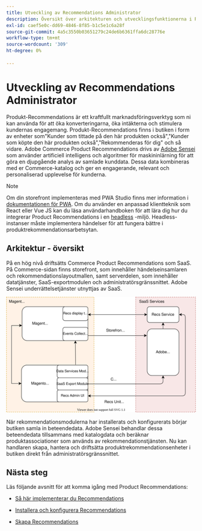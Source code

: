```yaml
---
title: Utveckling av Recommendations Administrator
description: Översikt över arkitekturen och utvecklingsfunktionerna i Recommendations.
exl-id: caef5e0c-dd69-4846-8f85-b1c5e1c6a28f
source-git-commit: 4a5c3550b03651279c24de6b6361ffa6dc28776e
workflow-type: tm+mt
source-wordcount: '309'
ht-degree: 0%

---
```


# Utveckling av Recommendations Administrator

Produkt-Recommendations är ett kraftfullt marknadsföringsverktyg som ni kan använda för att öka konverteringarna, öka intäkterna och stimulera kundernas engagemang. Produkt-Recommendations finns i butiken i form av enheter som&quot;Kunder som tittade på den här produkten också&quot;,&quot;Kunder som köpte den här produkten också&quot;,&quot;Rekommenderas för dig&quot; och så vidare. Adobe Commerce Product Recommendations drivs av [Adobe Sensei](https://www.adobe.com/sensei.html) som använder artificiell intelligens och algoritmer för maskininlärning för att göra en djupgående analys av samlade kunddata. Dessa data kombineras med er Commerce-katalog och ger en engagerande, relevant och personaliserad upplevelse för kunderna.

>[!NOTE]
>
>Om din storefront implementeras med PWA Studio finns mer information i [dokumentationen för PWA](https://developer.adobe.com/commerce/pwa-studio/integrations/product-recommendations/). Om du använder en anpassad klientteknik som React eller Vue JS kan du läsa användarhandboken för att lära dig hur du integrerar Product Recommendations i en [headless](headless.md) -miljö. Headless-instanser måste implementera händelser för att fungera bättre i produktrekommendationsarbetsytan.

## Arkitektur - översikt

På en hög nivå driftsätts Commerce Product Recommendations som SaaS. På Commerce-sidan finns storefront, som innehåller händelseinsamlaren och rekommendationslayoutmallen, samt serverdelen, som innehåller datatjänster, SaaS-exportmodulen och administratörsgränssnittet. Adobe Sensei underrättelsetjänster utnyttjas av SaaS.

![Arkitektur för produktrekommendationer](assets/arch-diag-sensei.svg)

När rekommendationsmodulerna har installerats och konfigurerats börjar butiken samla in beteendedata. Adobe Sensei behandlar dessa beteendedata tillsammans med katalogdata och beräknar produktassociationer som används av rekommendationstjänsten. Nu kan handlaren skapa, hantera och driftsätta produktrekommendationsenheter i butiken direkt från administratörsgränssnittet.

## Nästa steg

Läs följande avsnitt för att komma igång med Product Recommendations:

- [Så här implementerar du Recommendations](implementation-workflow.md)

- [Installera och konfigurera Recommendations](install-configure.md)

- [Skapa Recommendations](create.md)
